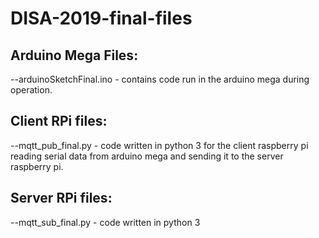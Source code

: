 # DISA-2019-final-files

## Arduino Mega Files:
  --arduinoSketchFinal.ino - contains code run in the arduino mega during operation.

## Client RPi files:
  --mqtt_pub_final.py - code written in python 3 for the client raspberry pi reading serial data from arduino mega and sending it
                        to the server raspberry pi.

## Server RPi files:
  --mqtt_sub_final.py - code written in python 3

